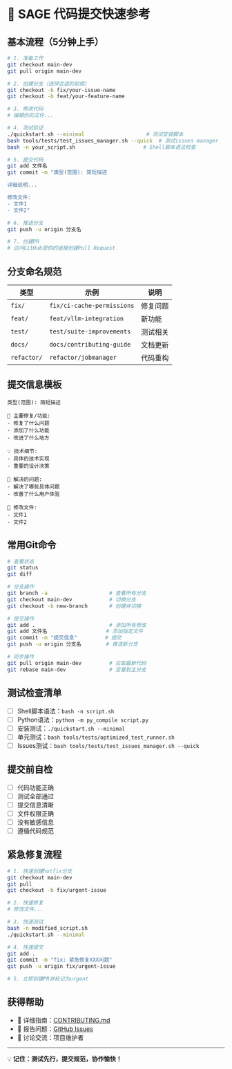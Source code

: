# 🚀 SAGE 代码提交快速参考

## 基本流程（5分钟上手）

```bash
# 1. 准备工作
git checkout main-dev
git pull origin main-dev

# 2. 创建分支（选择合适的前缀）
git checkout -b fix/your-issue-name
git checkout -b feat/your-feature-name

# 3. 修改代码
# 编辑你的文件...

# 4. 测试验证
./quickstart.sh --minimal                    # 测试安装脚本
bash tools/tests/test_issues_manager.sh --quick  # 测试issues manager
bash -n your_script.sh                      # Shell脚本语法检查

# 5. 提交代码
git add 文件名
git commit -m "类型(范围): 简短描述

详细说明...

修改文件:
- 文件1
- 文件2"

# 6. 推送分支
git push -u origin 分支名

# 7. 创建PR
# 访问GitHub提供的链接创建Pull Request
```

## 分支命名规范

| 类型 | 示例 | 说明 |
|------|------|------|
| `fix/` | `fix/ci-cache-permissions` | 修复问题 |
| `feat/` | `feat/vllm-integration` | 新功能 |
| `test/` | `test/suite-improvements` | 测试相关 |
| `docs/` | `docs/contributing-guide` | 文档更新 |
| `refactor/` | `refactor/jobmanager` | 代码重构 |

## 提交信息模板

```
类型(范围): 简短描述

🔧 主要修复/功能:
- 修复了什么问题
- 添加了什么功能
- 改进了什么地方

💡 技术细节:
- 具体的技术实现
- 重要的设计决策

🎯 解决的问题:
- 解决了哪些具体问题
- 改善了什么用户体验

📝 修改文件:
- 文件1
- 文件2
```

## 常用Git命令

```bash
# 查看状态
git status
git diff

# 分支操作
git branch -a                    # 查看所有分支
git checkout main-dev            # 切换分支
git checkout -b new-branch       # 创建并切换

# 提交操作
git add .                        # 添加所有修改
git add 文件名                   # 添加指定文件
git commit -m "提交信息"         # 提交
git push -u origin 分支名        # 推送新分支

# 同步操作
git pull origin main-dev         # 拉取最新代码
git rebase main-dev              # 变基到主分支
```

## 测试检查清单

- [ ] Shell脚本语法：`bash -n script.sh`
- [ ] Python语法：`python -m py_compile script.py`
- [ ] 安装测试：`./quickstart.sh --minimal`
- [ ] 单元测试：`bash tools/tests/optimized_test_runner.sh`
- [ ] Issues测试：`bash tools/tests/test_issues_manager.sh --quick`

## 提交前自检

- [ ] 代码功能正确
- [ ] 测试全部通过
- [ ] 提交信息清晰
- [ ] 文件权限正确
- [ ] 没有敏感信息
- [ ] 遵循代码规范

## 紧急修复流程

```bash
# 1. 快速创建hotfix分支
git checkout main-dev
git pull
git checkout -b fix/urgent-issue

# 2. 快速修复
# 修改文件...

# 3. 快速测试
bash -n modified_script.sh
./quickstart.sh --minimal

# 4. 快速提交
git add .
git commit -m "fix: 紧急修复XXX问题"
git push -u origin fix/urgent-issue

# 5. 立即创建PR并标记为urgent
```

## 获得帮助

- 📖 详细指南：[CONTRIBUTING.md](./CONTRIBUTING.md)
- 🐛 报告问题：[GitHub Issues](https://github.com/intellistream/SAGE/issues)
- 💬 讨论交流：项目维护者

---
💡 **记住：测试先行，提交规范，协作愉快！**

